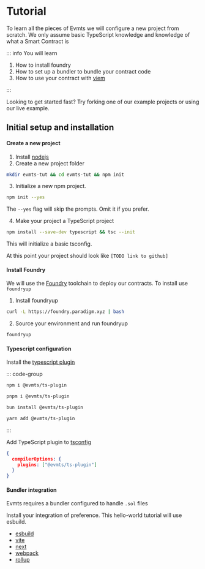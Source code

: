 # Tutorial

To learn all the pieces of Evmts we will configure a new project from scratch.  We only assume basic TypeScript knowledge and knowledge of what a Smart Contract is

::: info You will learn

1. How to install foundry
2. How to set up a bundler to bundle your contract code
3. How to use your contract with [viem](https://viem.sh)

:::

Looking to get started fast? Try forking one of our example projects or using our live example.

## Initial setup and installation

#### Create a new project

1. Install [nodejs](https://nodejs.org/)
2. Create a new project folder

```bash
mkdir evmts-tut && cd evmts-tut && npm init
```

3. Initialize a new npm project.

```bash
npm init --yes
```

The `--yes` flag will skip the prompts.  Omit it if you prefer.

4. Make your project a TypeScript project

```bash
npm install --save-dev typescript && tsc --init
```

This will initialize a basic tsconfig.

At this point your project should look like `[TODO link to github]`

#### Install Foundry

We will use the [Foundry](https://book.getfoundry.sh/getting-started/installation) toolchain to deploy our contracts.  To install use `foundryup`

1. Install foundryup

```bash
curl -L https://foundry.paradigm.xyz | bash
```

2. Source your environment and run foundryup

```bash
foundryup
```

#### Typescript configuration

Install the [typescript plugin](../configuration/typescript.md)

::: code-group

```bash [npm]
npm i @evmts/ts-plugin
```

```bash [pnpm]
pnpm i @evmts/ts-plugin
```

```bash [bun]
bun install @evmts/ts-plugin
```

```bash [yarn]
yarn add @evmts/ts-plugin
```
:::

Add TypeScript plugin to [tsconfig](https://www.typescriptlang.org/tsconfig)

```json
{
  compilerOptions: {
    plugins: ["@evmts/ts-plugin"]
  }
}
```

#### Bundler integration

Evmts requires a bundler configured to handle `.sol` files

Install your integration of preference.  This hello-world tutorial will use esbuild.

- [esbuild](../guides/esbuild.md)
- [vite](../guides/vite.md)
- [next](../guides/next.md)
- [webpack](../guides/webpack.md)
- [rollup](../guides/rollup.md)

